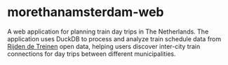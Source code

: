 # morethanamsterdam-web

A web application for planning train day trips in The Netherlands. The application uses DuckDB to process and analyze train schedule data from [Rijden de Treinen](https://www.rijdendetreinen.nl/en/open-data) open data, helping users discover inter-city train connections for day trips between different municipalities.
